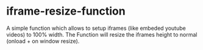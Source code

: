 # iframe-resize-function
A simple function which allows to setup iframes (like embeded youtube videos) to 100% width. The Function will resize the iframes height to normal (onload + on window resize).
